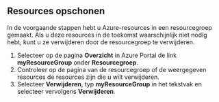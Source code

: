 <a id="clean-up-resources" class="xliff"></a>

## Resources opschonen

In de voorgaande stappen hebt u Azure-resources in een resourcegroep gemaakt. Als u deze resources in de toekomst waarschijnlijk niet nodig hebt, kunt u ze verwijderen door de resourcegroep te verwijderen.
 
1. Selecteer op de pagina **Overzicht** in Azure Portal de link **myResourceGroup** onder **Resourcegroep**.
2. Controleer op de pagina van de resourcegroep of de weergegeven resources de resources zijn die u wilt verwijderen.
3. Selecteer **Verwijderen**, typ **myResourceGroup** in het tekstvak en selecteer vervolgens **Verwijderen**.
